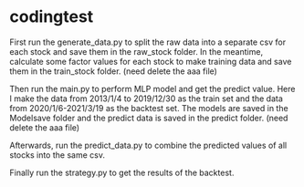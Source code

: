# codingtest

First run the generate_data.py to split the raw data into a separate csv for each stock and save them in the raw_stock folder. In the meantime, calculate some factor values for each stock to make training data and save them in the train_stock folder. (need delete the aaa file)

Then run the main.py to perform MLP model and get the predict value. Here I make the data from 2013/1/4 to 2019/12/30 as the train set and the data from 2020/1/6-2021/3/19 as the backtest set. The models are saved in the Modelsave folder and the predict data is saved in the predict folder. (need delete the aaa file)

Afterwards, run the predict_data.py to combine the predicted values of all stocks into the same csv.

Finally run the strategy.py to get the results of the backtest.
